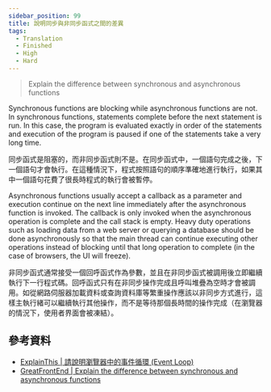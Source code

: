 ```yaml
---
sidebar_position: 99
title: 說明同步與非同步函式之間的差異
tags:
  - Translation
  - Finished
  - High
  - Hard
---
```


> Explain the difference between synchronous and asynchronous functions

Synchronous functions are blocking while asynchronous functions are not. In synchronous functions, statements complete before the next statement is run. In this case, the program is evaluated exactly in order of the statements and execution of the program is paused if one of the statements take a very long time.

同步函式是阻塞的，而非同步函式則不是。在同步函式中，一個語句完成之後，下一個語句才會執行。在這種情況下，程式按照語句的順序準確地進行執行，如果其中一個語句花費了很長時程式的執行會被暫停。

Asynchronous functions usually accept a callback as a parameter and execution continue on the next line immediately after the asynchronous function is invoked. The callback is only invoked when the asynchronous operation is complete and the call stack is empty. Heavy duty operations such as loading data from a web server or querying a database should be done asynchronously so that the main thread can continue executing other operations instead of blocking until that long operation to complete (in the case of browsers, the UI will freeze).

非同步函式通常接受一個回呼函式作為參數，並且在非同步函式被調用後立即繼續執行下一行程式碼。回呼函式只有在非同步操作完成且呼叫堆疊為空時才會被調用。如從網路伺服器加載資料或查詢資料庫等繁重操作應該以非同步方式進行，這樣主執行緒可以繼續執行其他操作，而不是等待那個長時間的操作完成（在瀏覽器的情況下，使用者界面會被凍結）。

## 參考資料

- [ExplainThis | 請說明瀏覽器中的事件循環 (Event Loop)](https://www.explainthis.io/zh-hant/swe/what-is-event-loop)
- [GreatFrontEnd | Explain the difference between synchronous and asynchronous functions](https://www.greatfrontend.com/questions/quiz/explain-the-difference-between-synchronous-and-asynchronous-functions)
